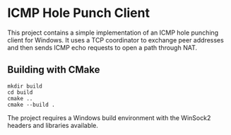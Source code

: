 # ICMP Hole Punch Client

This project contains a simple implementation of an ICMP hole punching client for Windows.
It uses a TCP coordinator to exchange peer addresses and then sends ICMP echo
requests to open a path through NAT.

## Building with CMake

```
mkdir build
cd build
cmake ..
cmake --build .
```

The project requires a Windows build environment with the WinSock2 headers and
libraries available.
